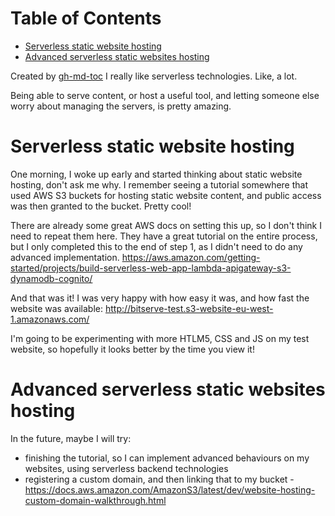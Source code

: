 
Table of Contents
=================

   * [Serverless static website hosting](#serverless-static-website-hosting)
   * [Advanced serverless static websites hosting](#advanced-serverless-static-websites-hosting)

Created by [gh-md-toc](https://github.com/ekalinin/github-markdown-toc)
I really like serverless technologies. Like, a lot.

Being able to serve content, or host a useful tool, and letting someone else
worry about managing the servers, is pretty amazing.

# Serverless static website hosting

One morning, I woke up early and started thinking about static website hosting,
don't ask me why. I remember seeing a tutorial somewhere that used AWS S3
buckets for hosting static website content, and public access was then granted
to the bucket. Pretty cool!

There are already some great AWS docs on setting this up, so I don't think I
need to repeat them here. They have a great tutorial on the entire process, but
I only completed this to the end of step 1, as I didn't need to do any advanced
implementation.
https://aws.amazon.com/getting-started/projects/build-serverless-web-app-lambda-apigateway-s3-dynamodb-cognito/

And that was it! I was very happy with how easy it was, and how fast the website
was available:
http://bitserve-test.s3-website-eu-west-1.amazonaws.com/

I'm going to be experimenting with more HTLM5, CSS and JS on my test website, so
hopefully it looks better by the time you view it!

# Advanced serverless static websites hosting

In the future, maybe I will try:
- finishing the tutorial, so I can implement advanced behaviours on my websites, using serverless backend technologies
- registering a custom domain, and then linking that to my bucket - https://docs.aws.amazon.com/AmazonS3/latest/dev/website-hosting-custom-domain-walkthrough.html
